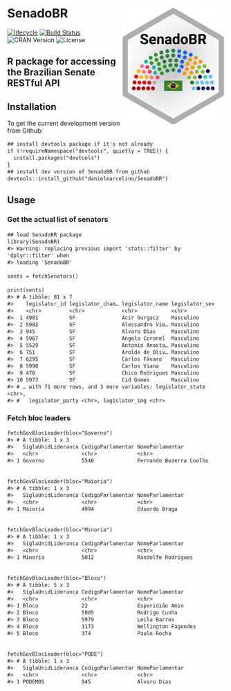 
<!-- README.md is generated from README.Rmd. Please edit that file -->

SenadoBR <img src="inst/figures/SenadoBR-logo.png" width="240px" align="right" />
=================================================================================

[![lifecycle](https://img.shields.io/badge/lifecycle-experimental-orange.svg)](https://www.tidyverse.org/lifecycle/#experimental)
[![Build
Status](https://travis-ci.org/danielmarcelino/SeanadoBR.svg?branch=master)](https://travis-ci.org/danielmarcelino/SeanadoBR)
![CRAN Version](https://www.r-pkg.org/badges/version/SeanadoBR)
![License](https://img.shields.io/badge/license-MIT-blueviolet.svg?style=flat)

R package for accessing the Brazilian Senate RESTful API
--------------------------------------------------------

Installation
------------

To get the current development version from Github:

    ## install devtools package if it's not already
    if (!requireNamespace("devtools", quietly = TRUE)) {
      install.packages("devtools")
    }
    ## install dev version of SenadoBR from github
    devtools::install_github("danielmarcelino/SenadoBR")

Usage
-----

### Get the actual list of senators


    ## load SenadoBR package
    library(SenadoBR)
    #> Warning: replacing previous import 'stats::filter' by 'dplyr::filter' when
    #> loading 'SenadoBR'

    sents = fetchSenators()

    print(sents)
    #> # A tibble: 81 x 7
    #>    legislator_id legislator_cham… legislator_name legislator_sex
    #>    <chr>         <chr>            <chr>           <chr>         
    #>  1 4981          SF               Acir Gurgacz    Masculino     
    #>  2 5982          SF               Alessandro Vie… Masculino     
    #>  3 945           SF               Alvaro Dias     Masculino     
    #>  4 5967          SF               Angelo Coronel  Masculino     
    #>  5 5529          SF               Antonio Anasta… Masculino     
    #>  6 751           SF               Arolde de Oliv… Masculino     
    #>  7 6295          SF               Carlos Fávaro   Masculino     
    #>  8 5990          SF               Carlos Viana    Masculino     
    #>  9 470           SF               Chico Rodrigues Masculino     
    #> 10 5973          SF               Cid Gomes       Masculino     
    #> # … with 71 more rows, and 3 more variables: legislator_state <chr>,
    #> #   legislator_party <chr>, legislator_img <chr>

### Fetch bloc leaders



    fetchGovBlocLeader(bloc="Governo")
    #> # A tibble: 1 x 3
    #>   SiglaUnidLideranca CodigoParlamentar NomeParlamentar        
    #>   <chr>              <chr>             <chr>                  
    #> 1 Governo            5540              Fernando Bezerra Coelho
     

    fetchGovBlocLeader(bloc="Maioria")
    #> # A tibble: 1 x 3
    #>   SiglaUnidLideranca CodigoParlamentar NomeParlamentar
    #>   <chr>              <chr>             <chr>          
    #> 1 Maioria            4994              Eduardo Braga

     
    fetchGovBlocLeader(bloc="Minoria")
    #> # A tibble: 1 x 3
    #>   SiglaUnidLideranca CodigoParlamentar NomeParlamentar   
    #>   <chr>              <chr>             <chr>             
    #> 1 Minoria            5012              Randolfe Rodrigues
     

    fetchGovBlocLeader(bloc="Bloco")
    #> # A tibble: 5 x 3
    #>   SiglaUnidLideranca CodigoParlamentar NomeParlamentar    
    #>   <chr>              <chr>             <chr>              
    #> 1 Bloco              22                Esperidião Amin    
    #> 2 Bloco              5905              Rodrigo Cunha      
    #> 3 Bloco              5979              Leila Barros       
    #> 4 Bloco              1173              Wellington Fagundes
    #> 5 Bloco              374               Paulo Rocha


    fetchGovBlocLeader(bloc="PODE")
    #> # A tibble: 1 x 3
    #>   SiglaUnidLideranca CodigoParlamentar NomeParlamentar
    #>   <chr>              <chr>             <chr>          
    #> 1 PODEMOS            945               Alvaro Dias

